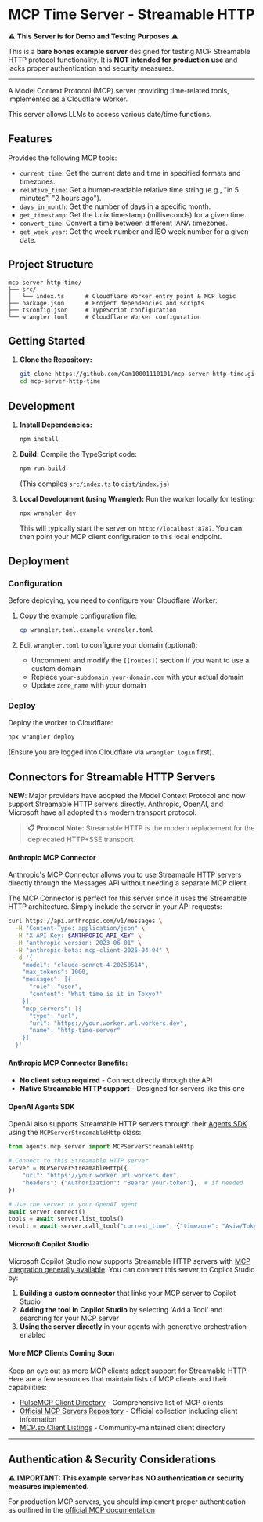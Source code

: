 # MCP Time Server - Streamable HTTP

⚠️ **This Server is for Demo and Testing Purposes** ⚠️

This is a **bare bones example server** designed for testing MCP Streamable HTTP protocol functionality. It is **NOT intended for production use** and lacks proper authentication and security measures.

---

A Model Context Protocol (MCP) server providing time-related tools, implemented as a Cloudflare Worker.

This server allows LLMs to access various date/time functions.

## Features

Provides the following MCP tools:

*   `current_time`: Get the current date and time in specified formats and timezones.
*   `relative_time`: Get a human-readable relative time string (e.g., "in 5 minutes", "2 hours ago").
*   `days_in_month`: Get the number of days in a specific month.
*   `get_timestamp`: Get the Unix timestamp (milliseconds) for a given time.
*   `convert_time`: Convert a time between different IANA timezones.
*   `get_week_year`: Get the week number and ISO week number for a given date.

## Project Structure

```
mcp-server-http-time/
├── src/
│   └── index.ts      # Cloudflare Worker entry point & MCP logic
├── package.json      # Project dependencies and scripts
├── tsconfig.json     # TypeScript configuration
└── wrangler.toml     # Cloudflare Worker configuration
```

## Getting Started

1.  **Clone the Repository:**
    ```bash
    git clone https://github.com/Cam10001110101/mcp-server-http-time.git
    cd mcp-server-http-time
    ```

## Development

1.  **Install Dependencies:**
    ```bash
    npm install
    ```

2.  **Build:**
    Compile the TypeScript code:
    ```bash
    npm run build
    ```
    (This compiles `src/index.ts` to `dist/index.js`)

3.  **Local Development (using Wrangler):**
    Run the worker locally for testing:
    ```bash
    npx wrangler dev
    ```
    This will typically start the server on `http://localhost:8787`. You can then point your MCP client configuration to this local endpoint.

## Deployment

### Configuration

Before deploying, you need to configure your Cloudflare Worker:

1. Copy the example configuration file:
   ```bash
   cp wrangler.toml.example wrangler.toml
   ```

2. Edit `wrangler.toml` to configure your domain (optional):
   - Uncomment and modify the `[[routes]]` section if you want to use a custom domain
   - Replace `your-subdomain.your-domain.com` with your actual domain
   - Update `zone_name` with your domain

### Deploy

Deploy the worker to Cloudflare:

```bash
npx wrangler deploy
```
(Ensure you are logged into Cloudflare via `wrangler login` first).

## Connectors for Streamable HTTP Servers

**NEW**: Major providers have adopted the Model Context Protocol and now support Streamable HTTP servers directly. Anthropic, OpenAI, and Microsoft have all adopted this modern transport protocol.

> **📋 Protocol Note**: Streamable HTTP is the modern replacement for the deprecated HTTP+SSE transport.

#### Anthropic MCP Connector

Anthropic's [MCP Connector](https://docs.anthropic.com/en/docs/agents-and-tools/mcp-connector) allows you to use Streamable HTTP servers directly through the Messages API without needing a separate MCP client.

The MCP Connector is perfect for this server since it uses the Streamable HTTP architecture. Simply include the server in your API requests:

```bash
curl https://api.anthropic.com/v1/messages \
  -H "Content-Type: application/json" \
  -H "X-API-Key: $ANTHROPIC_API_KEY" \
  -H "anthropic-version: 2023-06-01" \
  -H "anthropic-beta: mcp-client-2025-04-04" \
  -d '{
    "model": "claude-sonnet-4-20250514",
    "max_tokens": 1000,
    "messages": [{
      "role": "user", 
      "content": "What time is it in Tokyo?"
    }],
    "mcp_servers": [{
      "type": "url",
      "url": "https://your.worker.url.workers.dev",
      "name": "http-time-server"
    }]
  }'
```

#### Anthropic MCP Connector Benefits:
- **No client setup required** - Connect directly through the API
- **Native Streamable HTTP support** - Designed for servers like this one

#### OpenAI Agents SDK

OpenAI also supports Streamable HTTP servers through their [Agents SDK](https://openai.github.io/openai-agents-python/ref/mcp/server/#agents.mcp.server.MCPServerStreamableHttp) using the `MCPServerStreamableHttp` class:

```python
from agents.mcp.server import MCPServerStreamableHttp

# Connect to this Streamable HTTP server
server = MCPServerStreamableHttp({
    "url": "https://your.worker.url.workers.dev",
    "headers": {"Authorization": "Bearer your-token"},  # if needed
})

# Use the server in your OpenAI agent
await server.connect()
tools = await server.list_tools()
result = await server.call_tool("current_time", {"timezone": "Asia/Tokyo"})
```

#### Microsoft Copilot Studio

Microsoft Copilot Studio now supports Streamable HTTP servers with [MCP integration generally available](https://www.microsoft.com/en-us/microsoft-copilot/blog/copilot-studio/model-context-protocol-mcp-is-now-generally-available-in-microsoft-copilot-studio/). You can connect this server to Copilot Studio by:

1. **Building a custom connector** that links your MCP server to Copilot Studio
2. **Adding the tool in Copilot Studio** by selecting 'Add a Tool' and searching for your MCP server
3. **Using the server directly** in your agents with generative orchestration enabled

#### More MCP Clients Coming Soon

Keep an eye out as more MCP clients adopt support for Streamable HTTP. Here are a few resources that maintain lists of MCP clients and their capabilities:

- [PulseMCP Client Directory](https://www.pulsemcp.com/clients) - Comprehensive list of MCP clients
- [Official MCP Servers Repository](https://github.com/modelcontextprotocol/servers) - Official collection including client information
- [MCP.so Client Listings](https://mcp.so/?tab=clients) - Community-maintained client directory

---

## Authentication & Security Considerations

⚠️ **IMPORTANT: This example server has NO authentication or security measures implemented.**

For production MCP servers, you should implement proper authentication as outlined in the [official MCP documentation](https://modelcontextprotocol.io/introduction#authentication)
